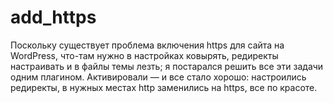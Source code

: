 # add_https
Поскольку существует проблема включения https для сайта на WordPress, что-там нужно в настройках ковырять, редиректы настраивать и в файлы темы лезть; я постарался решить все эти задачи одним плагином. Активировали — и все стало хорошо: настроились редиректы, в нужных местах http заменились на https, все по красоте.
